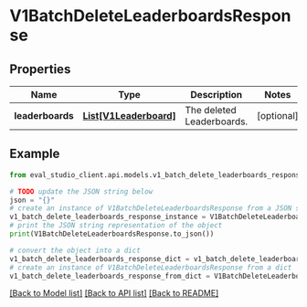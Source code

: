 # V1BatchDeleteLeaderboardsResponse


## Properties

Name | Type | Description | Notes
------------ | ------------- | ------------- | -------------
**leaderboards** | [**List[V1Leaderboard]**](V1Leaderboard.md) | The deleted Leaderboards. | [optional] 

## Example

```python
from eval_studio_client.api.models.v1_batch_delete_leaderboards_response import V1BatchDeleteLeaderboardsResponse

# TODO update the JSON string below
json = "{}"
# create an instance of V1BatchDeleteLeaderboardsResponse from a JSON string
v1_batch_delete_leaderboards_response_instance = V1BatchDeleteLeaderboardsResponse.from_json(json)
# print the JSON string representation of the object
print(V1BatchDeleteLeaderboardsResponse.to_json())

# convert the object into a dict
v1_batch_delete_leaderboards_response_dict = v1_batch_delete_leaderboards_response_instance.to_dict()
# create an instance of V1BatchDeleteLeaderboardsResponse from a dict
v1_batch_delete_leaderboards_response_from_dict = V1BatchDeleteLeaderboardsResponse.from_dict(v1_batch_delete_leaderboards_response_dict)
```
[[Back to Model list]](../README.md#documentation-for-models) [[Back to API list]](../README.md#documentation-for-api-endpoints) [[Back to README]](../README.md)


